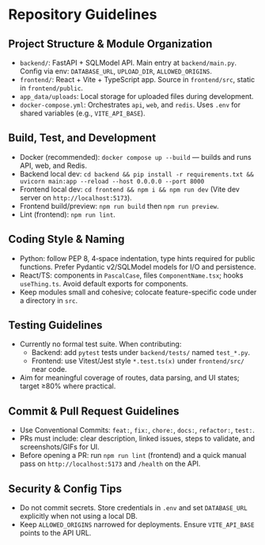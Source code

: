 # Repository Guidelines

## Project Structure & Module Organization
- `backend/`: FastAPI + SQLModel API. Main entry at `backend/main.py`. Config via env: `DATABASE_URL`, `UPLOAD_DIR`, `ALLOWED_ORIGINS`.
- `frontend/`: React + Vite + TypeScript app. Source in `frontend/src`, static in `frontend/public`.
- `app_data/uploads`: Local storage for uploaded files during development.
- `docker-compose.yml`: Orchestrates `api`, `web`, and `redis`. Uses `.env` for shared variables (e.g., `VITE_API_BASE`).

## Build, Test, and Development
- Docker (recommended): `docker compose up --build` — builds and runs API, web, and Redis.
- Backend local dev: `cd backend && pip install -r requirements.txt && uvicorn main:app --reload --host 0.0.0.0 --port 8000`
- Frontend local dev: `cd frontend && npm i && npm run dev` (Vite dev server on `http://localhost:5173`).
- Frontend build/preview: `npm run build` then `npm run preview`.
- Lint (frontend): `npm run lint`.

## Coding Style & Naming
- Python: follow PEP 8, 4‑space indentation, type hints required for public functions. Prefer Pydantic v2/SQLModel models for I/O and persistence.
- React/TS: components in `PascalCase`, files `ComponentName.tsx`; hooks `useThing.ts`. Avoid default exports for components.
- Keep modules small and cohesive; colocate feature-specific code under a directory in `src`.

## Testing Guidelines
- Currently no formal test suite. When contributing:
  - Backend: add `pytest` tests under `backend/tests/` named `test_*.py`.
  - Frontend: use Vitest/Jest style `*.test.ts(x)` under `frontend/src/` near code.
- Aim for meaningful coverage of routes, data parsing, and UI states; target ≥80% where practical.

## Commit & Pull Request Guidelines
- Use Conventional Commits: `feat:`, `fix:`, `chore:`, `docs:`, `refactor:`, `test:`.
- PRs must include: clear description, linked issues, steps to validate, and screenshots/GIFs for UI.
- Before opening a PR: run `npm run lint` (frontend) and a quick manual pass on `http://localhost:5173` and `/health` on the API.

## Security & Config Tips
- Do not commit secrets. Store credentials in `.env` and set `DATABASE_URL` explicitly when not using a local DB.
- Keep `ALLOWED_ORIGINS` narrowed for deployments. Ensure `VITE_API_BASE` points to the API URL.
